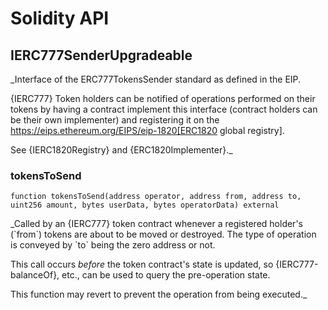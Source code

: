 # Solidity API

## IERC777SenderUpgradeable

_Interface of the ERC777TokensSender standard as defined in the EIP.

{IERC777} Token holders can be notified of operations performed on their
tokens by having a contract implement this interface (contract holders can be
their own implementer) and registering it on the
https://eips.ethereum.org/EIPS/eip-1820[ERC1820 global registry].

See {IERC1820Registry} and {ERC1820Implementer}._

### tokensToSend

```solidity
function tokensToSend(address operator, address from, address to, uint256 amount, bytes userData, bytes operatorData) external
```

_Called by an {IERC777} token contract whenever a registered holder&#x27;s
(&#x60;from&#x60;) tokens are about to be moved or destroyed. The type of operation
is conveyed by &#x60;to&#x60; being the zero address or not.

This call occurs _before_ the token contract&#x27;s state is updated, so
{IERC777-balanceOf}, etc., can be used to query the pre-operation state.

This function may revert to prevent the operation from being executed._


